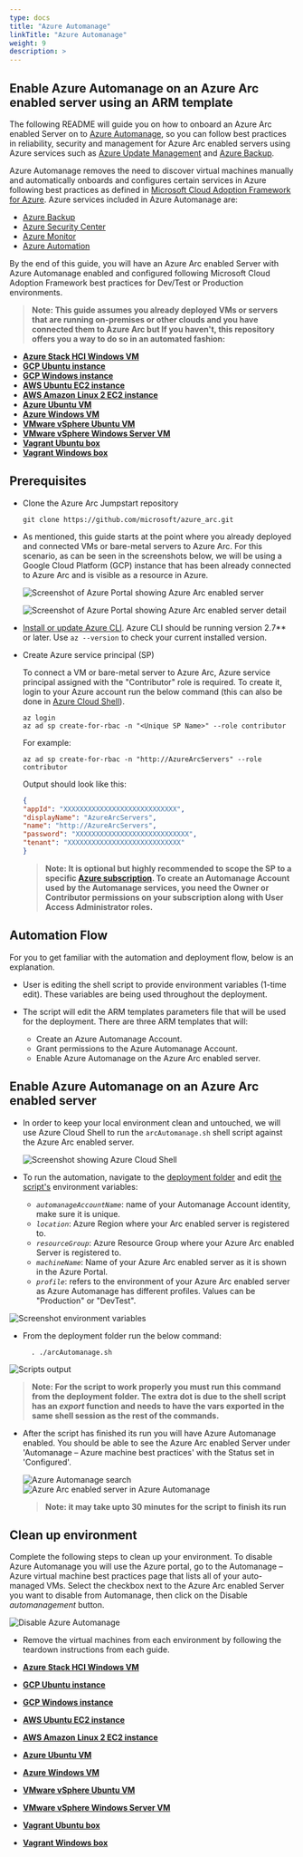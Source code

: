 ```yaml
---
type: docs
title: "Azure Automanage"
linkTitle: "Azure Automanage"
weight: 9
description: >
---
```


## Enable Azure Automanage on an Azure Arc enabled server using an ARM template

The following README will guide you on how to onboard an Azure Arc enabled Server on to [Azure Automanage](https://docs.microsoft.com/en-us/azure/automanage/automanage-virtual-machines#prerequisites), so you can follow best practices in reliability, security and management for Azure Arc enabled servers using Azure services such as [Azure Update Management](https://docs.microsoft.com/en-us/azure/automation/update-management/overview) and [Azure Backup](https://docs.microsoft.com/en-us/azure/backup/backup-overview).

Azure Automanage removes the need to discover virtual machines manually and automatically onboards and configures certain services in Azure following best practices as defined in [Microsoft Cloud Adoption Framework for Azure](https://docs.microsoft.com/en-us/azure/cloud-adoption-framework/manage/best-practices). Azure services included in Azure Automanage are:

- [Azure Backup](https://docs.microsoft.com/en-us/azure/backup/backup-overview)
- [Azure Security Center](https://docs.microsoft.com/en-us/azure/security-center/security-center-introduction)
- [Azure Monitor](https://docs.microsoft.com/en-us/azure/azure-monitor/overview)
- [Azure Automation](https://docs.microsoft.com/en-us/azure/automation/automation-intro)

By the end of this guide, you will have an Azure Arc enabled Server with Azure Automanage enabled and configured following Microsoft Cloud Adoption Framework best practices for Dev/Test or Production environments.

> **Note: This guide assumes you already deployed VMs or servers that are running on-premises or other clouds and you have connected them to Azure Arc but If you haven't, this repository offers you a way to do so in an automated fashion:**

* **[Azure Stack HCI Windows VM](https://azurearcjumpstart.io/azure_arc_jumpstart/azure_arc_servers/azure_stack_hci/azure_stack_hci_windows/)**
* **[GCP Ubuntu instance](https://azurearcjumpstart.io/azure_arc_jumpstart/azure_arc_servers/gcp/gcp_terraform_ubuntu/)**
* **[GCP Windows instance](https://azurearcjumpstart.io/azure_arc_jumpstart/azure_arc_servers/gcp/gcp_terraform_windows/)**
* **[AWS Ubuntu EC2 instance](https://azurearcjumpstart.io/azure_arc_jumpstart/azure_arc_servers/aws/aws_terraform_ubuntu/)**
* **[AWS Amazon Linux 2 EC2 instance](https://azurearcjumpstart.io/azure_arc_jumpstart/azure_arc_servers/aws/aws_terraform_al2/)**
* **[Azure Ubuntu VM](https://azurearcjumpstart.io/azure_arc_jumpstart/azure_arc_servers/azure/azure_arm_template_linux/)**
* **[Azure Windows VM](https://azurearcjumpstart.io/azure_arc_jumpstart/azure_arc_servers/azure/azure_arm_template_win/)**
* **[VMware vSphere Ubuntu VM](https://azurearcjumpstart.io/azure_arc_jumpstart/azure_arc_servers/vmware/vmware_terraform_ubuntu/)**
* **[VMware vSphere Windows Server VM](https://azurearcjumpstart.io/azure_arc_jumpstart/azure_arc_servers/vmware/vmware_terraform_winsrv/)**
* **[Vagrant Ubuntu box](https://azurearcjumpstart.io/azure_arc_jumpstart/azure_arc_servers/vagrant/local_vagrant_ubuntu/)**
* **[Vagrant Windows box](https://azurearcjumpstart.io/azure_arc_jumpstart/azure_arc_servers/vagrant/local_vagrant_windows/)**

## Prerequisites

* Clone the Azure Arc Jumpstart repository

    ```shell
    git clone https://github.com/microsoft/azure_arc.git
    ```

* As mentioned, this guide starts at the point where you already deployed and connected VMs or bare-metal servers to Azure Arc. For this scenario, as can be seen in the screenshots below, we will be using a Google Cloud Platform (GCP) instance that has been already connected to Azure Arc and is visible as a resource in Azure.

    ![Screenshot of Azure Portal showing Azure Arc enabled server](./01.png)

    ![Screenshot of Azure Portal showing Azure Arc enabled server detail](./02.png)

* [Install or update Azure CLI](https://docs.microsoft.com/en-us/cli/azure/install-azure-cli?view=azure-cli-latest). Azure CLI should be running version 2.7** or later. Use ```az --version``` to check your current installed version.

* Create Azure service principal (SP)

    To connect a VM or bare-metal server to Azure Arc, Azure service principal assigned with the "Contributor" role is required. To create it, login to your Azure account run the below command (this can also be done in [Azure Cloud Shell](https://shell.azure.com/)).

    ```shell
    az login
    az ad sp create-for-rbac -n "<Unique SP Name>" --role contributor
    ```

    For example:

    ```shell
    az ad sp create-for-rbac -n "http://AzureArcServers" --role contributor
    ```

    Output should look like this:

    ```json
    {
    "appId": "XXXXXXXXXXXXXXXXXXXXXXXXXXXX",
    "displayName": "AzureArcServers",
    "name": "http://AzureArcServers",
    "password": "XXXXXXXXXXXXXXXXXXXXXXXXXXXX",
    "tenant": "XXXXXXXXXXXXXXXXXXXXXXXXXXXX"
    }
    ```

  > **Note: It is optional but highly recommended to scope the SP to a specific [Azure subscription](https://docs.microsoft.com/en-us/cli/azure/ad/sp?view=azure-cli-latest). To create an Automanage Account used by the Automanage services, you need the Owner or Contributor permissions on your subscription along with User Access Administrator roles.**

## Automation Flow

For you to get familiar with the automation and deployment flow, below is an explanation.

* User is editing the shell script to provide environment variables (1-time edit). These variables are being used throughout the deployment.

* The script will edit the ARM templates parameters file that will be used for the deployment. There are three ARM templates that will:

  * Create an Azure Automanage Account.
  * Grant permissions to the Azure Automanage Account.
  * Enable Azure Automanage on the Azure Arc enabled server.

## Enable Azure Automanage on an Azure Arc enabled server

* In order to keep your local environment clean and untouched, we will use Azure Cloud Shell to run the `arcAutomanage.sh` shell script against the Azure Arc enabled server.

  ![Screenshot showing Azure Cloud Shell](./03.png)

* To run the automation, navigate to the [deployment folder](https://github.com/microsoft/azure_arc/tree/main/azure_arc_servers_jumpstart/automanage/artifacts) and edit [the script's](https://github.com/microsoft/azure_arc/tree/main/azure_arc_servers_jumpstart/automanage/artifacts/arcAutomanage.sh) environment variables:
  *  _`automanageAccountName`_: name of your Automanage Account identity, make sure it is unique.
  * _`location`_: Azure Region where your Arc enabled server is registered to.
  * _`resourceGroup`_: Azure Resource Group where your Azure Arc enabled Server is registered to.
  * _`machineName`_: Name of your Azure Arc enabled server as it is shown in the Azure Portal.
  * _`profile`_: refers to the environment of your Azure Arc enabled server as Azure Automanage has different profiles. Values can be "Production" or "DevTest".

 ![Screenshot environment variables](./04.png)

* From the deployment folder run the below command:

  ```shell
    . ./arcAutomanage.sh
  ```

 ![Scripts output](./05.png)

  > **Note: For the script to work properly you must run this command from the deployment folder. The extra dot is due to the shell script has an *export* function and needs to have the vars exported in the same shell session as the rest of the commands.**

* After the script has finished its run you will have Azure Automanage enabled. You should be able to see the Azure Arc enabled Server under 'Automanage – Azure machine best practices' with the Status set in 'Configured'.

  ![Azure Automanage search](./06.png)
  ![Azure Arc enabled server in Azure Automanage](./07.png)

  > **Note: it may take upto 30 minutes for the script to finish its run**

## Clean up environment

Complete the following steps to clean up your environment. To disable Azure Automanage you will use the Azure portal, go to the Automanage – Azure virtual machine best practices page that lists all of your auto-managed VMs. Select the checkbox next to the Azure Arc enabled Server you want to disable from Automanage, then click on the Disable _automanagement_ button.

  ![Disable Azure Automanage](./08.png)

* Remove the virtual machines from each environment by following the teardown instructions from each guide.

* **[Azure Stack HCI Windows VM](https://azurearcjumpstart.io/azure_arc_jumpstart/azure_arc_servers/azure_stack_hci/azure_stack_hci_windows/)**
* **[GCP Ubuntu instance](https://azurearcjumpstart.io/azure_arc_jumpstart/azure_arc_servers/gcp/gcp_terraform_ubuntu/)**
* **[GCP Windows instance](https://azurearcjumpstart.io/azure_arc_jumpstart/azure_arc_servers/gcp/gcp_terraform_windows/)**
* **[AWS Ubuntu EC2 instance](https://azurearcjumpstart.io/azure_arc_jumpstart/azure_arc_servers/aws/aws_terraform_ubuntu/)**
* **[AWS Amazon Linux 2 EC2 instance](https://azurearcjumpstart.io/azure_arc_jumpstart/azure_arc_servers/aws/aws_terraform_al2/)**
* **[Azure Ubuntu VM](https://azurearcjumpstart.io/azure_arc_jumpstart/azure_arc_servers/azure/azure_arm_template_linux/)**
* **[Azure Windows VM](https://azurearcjumpstart.io/azure_arc_jumpstart/azure_arc_servers/azure/azure_arm_template_win/)**
* **[VMware vSphere Ubuntu VM](https://azurearcjumpstart.io/azure_arc_jumpstart/azure_arc_servers/vmware/vmware_terraform_ubuntu/)**
* **[VMware vSphere Windows Server VM](https://azurearcjumpstart.io/azure_arc_jumpstart/azure_arc_servers/vmware/vmware_terraform_winsrv/)**
* **[Vagrant Ubuntu box](https://azurearcjumpstart.io/azure_arc_jumpstart/azure_arc_servers/vagrant/local_vagrant_ubuntu/)**
* **[Vagrant Windows box](https://azurearcjumpstart.io/azure_arc_jumpstart/azure_arc_servers/vagrant/local_vagrant_windows/)**
